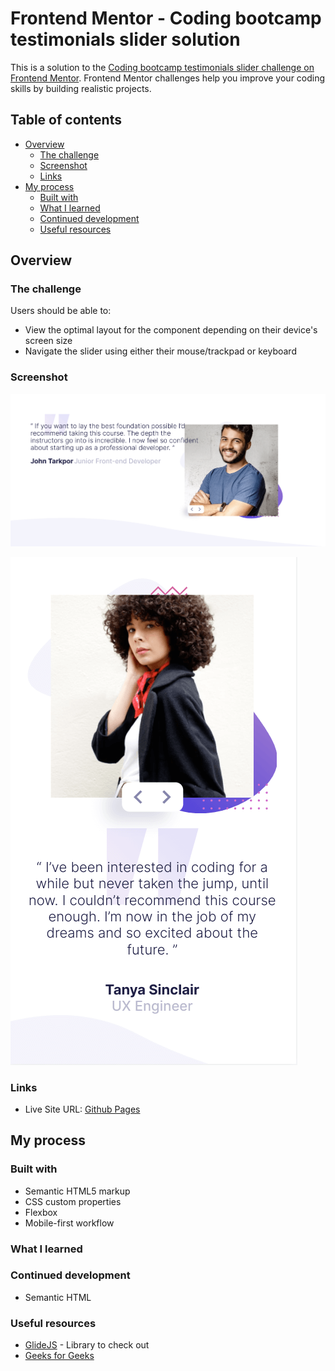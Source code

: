 # Frontend Mentor - Coding bootcamp testimonials slider solution

This is a solution to the [Coding bootcamp testimonials slider challenge on Frontend Mentor](https://www.frontendmentor.io/challenges/coding-bootcamp-testimonials-slider-4FNyLA8JL). Frontend Mentor challenges help you improve your coding skills by building realistic projects. 

## Table of contents

- [Overview](#overview)
  - [The challenge](#the-challenge)
  - [Screenshot](#screenshot)
  - [Links](#links)
- [My process](#my-process)
  - [Built with](#built-with)
  - [What I learned](#what-i-learned)
  - [Continued development](#continued-development)
  - [Useful resources](#useful-resources)

## Overview

### The challenge

Users should be able to:

- View the optimal layout for the component depending on their device's screen size
- Navigate the slider using either their mouse/trackpad or keyboard

### Screenshot

![](./bootcamp-slider-desktop.png)

![](./bootcamp-slider-mobile.png)

### Links

- Live Site URL: [Github Pages](https://jdegand.github.io/coding-bootcamp-testimonials-slider/)

## My process

### Built with

- Semantic HTML5 markup
- CSS custom properties
- Flexbox
- Mobile-first workflow

### What I learned

### Continued development

- Semantic HTML

### Useful resources

- [GlideJS](https://glidejs.com/docs/setup/) - Library to check out
- [Geeks for Geeks](https://www.geeksforgeeks.org/creating-custom-image-slider-javascript/)
